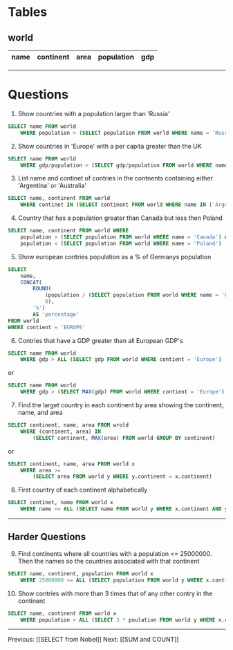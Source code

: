 # Tables

## world
|name|continent|area|population|gdp|
|-|-|-|-|-|

---
# Questions
1. Show countries with a population larger than 'Russia'
```sql
SELECT name FROM world
	WHERE population > (SELECT population FROM world WHERE name = 'Russia')
```
2. Show countries in 'Europe' with a per capita greater than the UK
```sql
SELECT name FROM world
	WHERE gdp/population > (SELECT gdp/population FROM world WHERE name = 'United Kingdom') AND continent = 'Europe'
```
3. List name and continet of contries in the contnents containing either 'Argentina' or 'Australia'
```sql
SELECT name, continent FROM world
	WHERE continet IN (SELECT continent FROM world WHERE name IN ('Argentina','Australia'))
```
4. Country that has a population greater than Canada but less then Poland
```sql
SELECT name, continent FROM world WHERE
	population > (SELECT population FROM world WHERE name = 'Canada') AND
	population < (SELECT population FROM world WHERE name = 'Poland')
```
5. Show european contries population as a % of Germanys population
```sql
SELECT
	name, 
	CONCAT(
		ROUND(
			(population / (SELECT population FROM world WHERE name = 'Germany')) * 100,
			0),
		'%')
		AS 'percentage'
FROM world 
WHERE contient = 'EUROPE'
```
6. Contries that have a GDP greater than all European GDP's
```sql
SELECT name FROM world
	WHERE gdp > ALL (SELECT gdp FROM world WHERE contient = 'Europe')
```
or
```sql
SELECT name FROM world
	WHERE gdp > (SELECT MAX(gdp) FROM world WHERE contient = 'Europe')
```
7. Find the larget country in each continent by area showing the continent, name, and area
```sql
SELECT continent, name, area FROM wrold
	WHERE (continent, area) IN 
		(SELECT continent, MAX(area) FROM world GROUP BY continent)
```
or
```sql
SELECT continent, name, area FROM world x
	WHERE area >= 
		(SELECT area FROM world y WHERE y.continent = x.continent)
```
8. First country of each continent alphabetically
```sql
SELECT continet, name FROM world x
	WHERE name <= ALL (SELECT name FROM world y WHERE x.continent AND y.continent)
```

---
## Harder Questions
9. Find continents where all countries with a population <= 25000000. Then the names so the countries associated with that continent
```sql
SELECT name, continent, population FROM world x
	WHERE 25000000 >= ALL (SELECT population FROM world y WHERE x.continent = y.continent)
```
10. Show contries with more than 3 times that of any other contry in the continent
```sql
SELECT name, continent FROM world x
	WHERE population > ALL (SELECT 3 * poulation FROM world y WHERE x.continent = y.continent AND x.name <> y.name)
```

---
Previous: [[SELECT from Nobel]]
Next: [[SUM and COUNT]]
